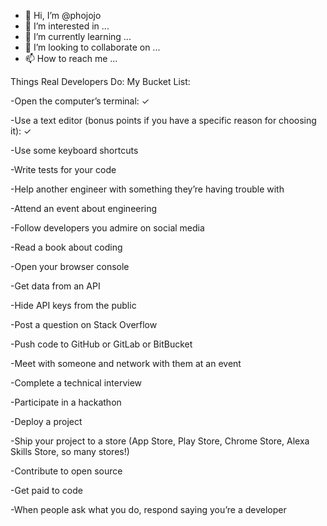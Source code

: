 - 👋 Hi, I’m @phojojo
- 👀 I’m interested in ...
- 🌱 I’m currently learning ...
- 💞️ I’m looking to collaborate on ...
- 📫 How to reach me ...

<!---
phojojo/phojojo is a ✨ special ✨ repository because its `README.md` (this file) appears on your GitHub profile.
You can click the Preview link to take a look at your changes.
--->
Things Real Developers Do: My Bucket List:

-Open the computer’s terminal: ✓

-Use a text editor (bonus points if you have a specific reason for choosing it): ✓

-Use some keyboard shortcuts

-Write tests for your code

-Help another engineer with something they’re having trouble with

-Attend an event about engineering

-Follow developers you admire on social media

-Read a book about coding

-Open your browser console

-Get data from an API

-Hide API keys from the public

-Post a question on Stack Overflow

-Push code to GitHub or GitLab or BitBucket

-Meet with someone and network with them at an event

-Complete a technical interview

-Participate in a hackathon

-Deploy a project

-Ship your project to a store (App Store, Play Store, Chrome Store, Alexa Skills Store, so many stores!)

-Contribute to open source

-Get paid to code

-When people ask what you do, respond saying you’re a developer 
